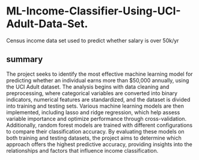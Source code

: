# ML-Income-Classifier-Using-UCI-Adult-Data-Set.
Census income data set used to predict whether salary is over 50k/yr

## summary
The project seeks to identify the most effective machine learning model for predicting whether an individual earns more than $50,000 annually, using the UCI Adult dataset. The analysis begins with data cleaning and preprocessing, where categorical variables are converted into binary indicators, numerical features are standardized, and the dataset is divided into training and testing sets. Various machine learning models are then implemented, including lasso and ridge regression, which help assess variable importance and optimize performance through cross-validation. Additionally, random forest models are trained with different configurations to compare their classification accuracy. By evaluating these models on both training and testing datasets, the project aims to determine which approach offers the highest predictive accuracy, providing insights into the relationships and factors that influence income classification.
